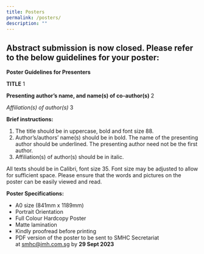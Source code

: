 ```yaml
---
title: Posters
permalink: /posters/
description: ""
---
```

## Abstract submission is now closed. Please refer to the below guidelines for your poster:

**Poster Guidelines for Presenters**

**TITLE** 1

**Presenting author’s name, and name(s) of co-author(s)** 2

*Affiliation(s) of author(s)* 3

**Brief instructions:**

1. The title should be in uppercase, bold and font size 88.
2. Author’s/authors’ name(s) should be in bold. The name of the presenting author should be underlined. The presenting author need not be the first author.
3. Affiliation(s) of author(s) should be in italic.

All texts should be in Calibri, font size 35. Font size may be adjusted to allow for sufficient space. Please ensure that the words and pictures on the poster can be easily viewed and read.

**Poster Specifications:**

* A0 size (841mm x 1189mm)
* Portrait Orientation
* Full Colour Hardcopy Poster
* Matte lamination
* Kindly proofread before printing
* PDF version of the poster to be sent to SMHC Secretariat at [smhc@imh.com.sg](mailto:smhc@imh.com.sg) by **29 Sept 2023**